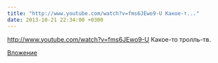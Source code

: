 ```yaml
---
title: "http://www.youtube.com/watch?v=fms6JEwo9-U Какое-т..."
date: 2013-10-21 22:34:00 +0300
---
```


http://www.youtube.com/watch?v=fms6JEwo9-U Какое-то тролль-тв.

[Вложение](https://vk.com/video41076938_166122793)
